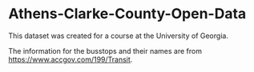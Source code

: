 # Athens-Clarke-County-Open-Data

This dataset was created for a course at the University of Georgia.

The information for the busstops and their names are from https://www.accgov.com/199/Transit.
